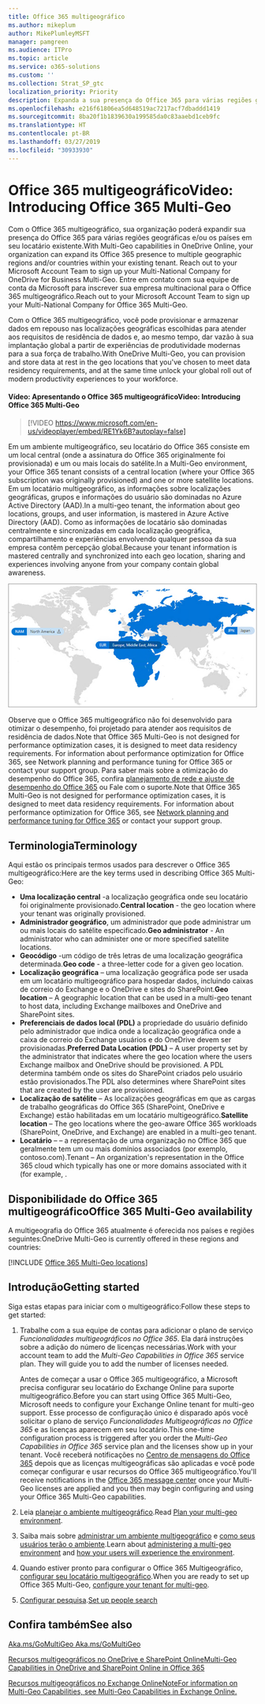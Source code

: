 ```yaml
---
title: Office 365 multigeográfico
ms.author: mikeplum
author: MikePlumleyMSFT
manager: pamgreen
ms.audience: ITPro
ms.topic: article
ms.service: o365-solutions
ms.custom: ''
ms.collection: Strat_SP_gtc
localization_priority: Priority
description: Expanda a sua presença do Office 365 para várias regiões geográficas com o Office 365 multigeográfico.
ms.openlocfilehash: e216f61806ea5d648519ac7217acf7dbaddd1419
ms.sourcegitcommit: 8ba20f1b1839630a199585da0c83aaebd1ceb9fc
ms.translationtype: HT
ms.contentlocale: pt-BR
ms.lasthandoff: 03/27/2019
ms.locfileid: "30933930"
---
```

# <a name="office-365-multi-geo"></a><span data-ttu-id="438bd-103">Office 365 multigeográfico</span><span class="sxs-lookup"><span data-stu-id="438bd-103">Video: Introducing Office 365 Multi-Geo</span></span>

<span data-ttu-id="438bd-104">Com o Office 365 multigeográfico, sua organização poderá expandir sua presença do Office 365 para várias regiões geográficas e/ou os países em seu locatário existente.</span><span class="sxs-lookup"><span data-stu-id="438bd-104">With Multi-Geo capabilities in OneDrive Online, your organization can expand its Office 365 presence to multiple geographic regions and/or countries within your existing tenant. Reach out to your Microsoft Account Team to sign up your Multi-National Company for OneDrive for Business Multi-Geo.</span></span> <span data-ttu-id="438bd-105">Entre em contato com sua equipe de conta da Microsoft para inscrever sua empresa multinacional para o Office 365 multigeográfico.</span><span class="sxs-lookup"><span data-stu-id="438bd-105">Reach out to your Microsoft Account Team to sign up your Multi-National Company for Office 365 Multi-Geo.</span></span>
  
<span data-ttu-id="438bd-106">Com o Office 365 multigeográfico, você pode provisionar e armazenar dados em repouso nas localizações geográficas escolhidas para atender aos requisitos de residência de dados e, ao mesmo tempo, dar vazão à sua implantação global a partir de experiências de produtividade modernas para a sua força de trabalho.</span><span class="sxs-lookup"><span data-stu-id="438bd-106">With OneDrive Multi-Geo, you can provision and store data at rest in the geo locations that you've chosen to meet data residency requirements, and at the same time unlock your global roll out of modern productivity experiences to your workforce.</span></span>

#### <a name="video-introducing-office-365-multi-geo"></a><span data-ttu-id="438bd-107">Vídeo: Apresentando o Office 365 multigeográfico</span><span class="sxs-lookup"><span data-stu-id="438bd-107">Video: Introducing Office 365 Multi-Geo</span></span>

> [!VIDEO https://www.microsoft.com/en-us/videoplayer/embed/RE1Yk6B?autoplay=false]

<span data-ttu-id="438bd-108">Em um ambiente multigeográfico, seu locatário do Office 365 consiste em um local central (onde a assinatura do Office 365 originalmente foi provisionada) e um ou mais locais do satélite.</span><span class="sxs-lookup"><span data-stu-id="438bd-108">In a Multi-Geo environment, your Office 365 tenant consists of a central location (where your Office 365 subscription was originally provisioned) and one or more satellite locations.</span></span> <span data-ttu-id="438bd-109">Em um locatário multigeográfico, as informações sobre localizações geográficas, grupos e informações do usuário são dominadas no Azure Active Directory (AAD).</span><span class="sxs-lookup"><span data-stu-id="438bd-109">In a multi-geo tenant, the information about geo locations, groups, and user information, is mastered in Azure Active Directory (AAD).</span></span> <span data-ttu-id="438bd-110">Como as informações de locatário são dominadas centralmente e sincronizadas em cada localização geográfica, compartilhamento e experiências envolvendo qualquer pessoa da sua empresa contêm percepção global.</span><span class="sxs-lookup"><span data-stu-id="438bd-110">Because your tenant information is mastered centrally and synchronized into each geo location, sharing and experiences involving anyone from your company contain global awareness.</span></span>

![Captura de tela do menu do centro de administração do SharePoint](media/multi-geo-world-map.png)

<span data-ttu-id="438bd-112">Observe que o Office 365 multigeográfico não foi desenvolvido para otimizar o desempenho, foi projetado para atender aos requisitos de residência de dados.</span><span class="sxs-lookup"><span data-stu-id="438bd-112">Note that Office 365 Multi-Geo is not designed for performance optimization cases, it is designed to meet data residency requirements. For information about performance optimization for Office 365, see Network planning and performance tuning for Office 365 or contact your support group.</span></span> <span data-ttu-id="438bd-113">Para saber mais sobre a otimização do desempenho do Office 365, confira [planejamento de rede e ajuste de desempenho do Office 365](https://support.office.com/article/e5f1228c-da3c-4654-bf16-d163daee8848) ou Fale com o suporte.</span><span class="sxs-lookup"><span data-stu-id="438bd-113">Note that Office 365 Multi-Geo is not designed for performance optimization cases, it is designed to meet data residency requirements. For information about performance optimization for Office 365, see [Network planning and performance tuning for Office 365](https://support.office.com/article/e5f1228c-da3c-4654-bf16-d163daee8848) or contact your support group.</span></span>

## <a name="terminology"></a><span data-ttu-id="438bd-114">Terminologia</span><span class="sxs-lookup"><span data-stu-id="438bd-114">Terminology</span></span>

<span data-ttu-id="438bd-115">Aqui estão os principais termos usados para descrever o Office 365 multigeográfico:</span><span class="sxs-lookup"><span data-stu-id="438bd-115">Here are the key terms used in describing Office 365 Multi-Geo:</span></span>

- <span data-ttu-id="438bd-116">**Uma localização central** -a localização geográfica onde seu locatário foi originalmente provisionado.</span><span class="sxs-lookup"><span data-stu-id="438bd-116">**Central location** - the geo location where your tenant was originally provisioned.</span></span>
- <span data-ttu-id="438bd-117">**Administrador geográfico**, um administrador que pode administrar um ou mais locais do satélite especificado.</span><span class="sxs-lookup"><span data-stu-id="438bd-117">**Geo administrator** - An administrator who can administer one or more specified satellite locations.</span></span>
- <span data-ttu-id="438bd-118">**Geocódigo** -um código de três letras de uma localização geográfica determinada.</span><span class="sxs-lookup"><span data-stu-id="438bd-118">**Geo code** - a three-letter code for a given geo location.</span></span>
- <span data-ttu-id="438bd-119">**Localização geográfica** – uma localização geográfica pode ser usada em um locatário multigeográfico para hospedar dados, incluindo caixas de correio do Exchange e o OneDrive e sites do SharePoint.</span><span class="sxs-lookup"><span data-stu-id="438bd-119">**Geo location** – A geographic location that can be used in a multi-geo tenant to host data, including Exchange mailboxes and OneDrive and SharePoint sites.</span></span>
- <span data-ttu-id="438bd-120">**Preferenciais de dados local (PDL)** a propriedade do usuário definido pelo administrador que indica onde a localização geográfica onde a caixa de correio do Exchange usuários e do OneDrive devem ser provisionadas.</span><span class="sxs-lookup"><span data-stu-id="438bd-120">**Preferred Data Location (PDL)** – A user property set by the administrator that indicates where the geo location where the users Exchange mailbox and OneDrive should be provisioned.</span></span> <span data-ttu-id="438bd-121">A PDL determina também onde os sites do SharePoint criados pelo usuário estão provisionados.</span><span class="sxs-lookup"><span data-stu-id="438bd-121">The PDL also determines where SharePoint sites that are created by the user are provisioned.</span></span>
- <span data-ttu-id="438bd-122">**Localização de satélite** – As localizações geográficas em que as cargas de trabalho geográficas do Office 365 (SharePoint, OneDrive e Exchange) estão habilitadas em um locatário multigeográfico.</span><span class="sxs-lookup"><span data-stu-id="438bd-122">**Satellite location** – The geo locations where the geo-aware Office 365 workloads (SharePoint, OneDrive, and Exchange) are enabled in a multi-geo tenant.</span></span>
- <span data-ttu-id="438bd-123">**Locatário** – – a representação de uma organização no Office 365 que geralmente tem um ou mais domínios associados (por exemplo, contoso.com).</span><span class="sxs-lookup"><span data-stu-id="438bd-123">Tenant – An organization's representation in the Office 365 cloud which typically has one or more domains associated with it (for example, .</span></span>

## <a name="office-365-multi-geo-availability"></a><span data-ttu-id="438bd-124">Disponibilidade do Office 365 multigeográfico</span><span class="sxs-lookup"><span data-stu-id="438bd-124">Office 365 Multi-Geo availability</span></span>

<span data-ttu-id="438bd-125">A multigeografia do Office 365 atualmente é oferecida nos países e regiões seguintes:</span><span class="sxs-lookup"><span data-stu-id="438bd-125">OneDrive Multi-Geo is currently offered in these regions and countries:</span></span>

[!INCLUDE [Office 365 Multi-Geo locations](includes/office-365-multi-geo-locations.md)]

## <a name="getting-started"></a><span data-ttu-id="438bd-126">Introdução</span><span class="sxs-lookup"><span data-stu-id="438bd-126">Getting started</span></span>

<span data-ttu-id="438bd-127">Siga estas etapas para iniciar com o multigeográfico:</span><span class="sxs-lookup"><span data-stu-id="438bd-127">Follow these steps to get started:</span></span>

1. <span data-ttu-id="438bd-p105">Trabalhe com a sua equipe de contas para adicionar o plano de serviço _Funcionalidades multigeográficos no Office 365_. Ela dará instruções sobre a adição do número de licenças necessárias.</span><span class="sxs-lookup"><span data-stu-id="438bd-p105">Work with your account team to add the _Multi-Geo Capabilities in Office 365_ service plan. They will guide you to add the number of licenses needed.</span></span>

   <span data-ttu-id="438bd-130">Antes de começar a usar o Office 365 multigeográfico, a Microsoft precisa configurar seu locatário do Exchange Online para suporte multigeográfico.</span><span class="sxs-lookup"><span data-stu-id="438bd-130">Before you can start using Office 365 Multi-Geo, Microsoft needs to configure your Exchange Online tenant for multi-geo support.</span></span> <span data-ttu-id="438bd-131">Esse processo de configuração único é disparado após você solicitar o plano de serviço *Funcionalidades Multigeográficas no Office 365* e as licenças aparecem em seu locatário.</span><span class="sxs-lookup"><span data-stu-id="438bd-131">This one-time configuration process is triggered after you order the *Multi-Geo Capabilities in Office 365* service plan and the licenses show up in your tenant.</span></span> <span data-ttu-id="438bd-132">Você receberá notificações no [Centro de mensagens do Office 365](https://support.office.com/article/38FB3333-BFCC-4340-A37B-DEDA509C2093) depois que as licenças multigeográficas são aplicadas e você pode começar configurar e usar recursos do Office 365 multigeográfico.</span><span class="sxs-lookup"><span data-stu-id="438bd-132">You'll receive notifications in the [Office 365 message center](https://support.office.com/article/38FB3333-BFCC-4340-A37B-DEDA509C2093) once your Multi-Geo licenses are applied and you then may begin configuring and using your Office 365 Multi-Geo capabilities.</span></span>

2. <span data-ttu-id="438bd-133">Leia [planejar o ambiente multigeográfico](plan-for-multi-geo.md).</span><span class="sxs-lookup"><span data-stu-id="438bd-133">Read [Plan your multi-geo environment](plan-for-multi-geo.md).</span></span>

3. <span data-ttu-id="438bd-134">Saiba mais sobre [administrar um ambiente multigeográfico](administering-a-multi-geo-environment.md) e [como seus usuários terão o ambiente](multi-geo-user-experience.md).</span><span class="sxs-lookup"><span data-stu-id="438bd-134">Learn about [administering a multi-geo environment](administering-a-multi-geo-environment.md) and [how your users will experience the environment](multi-geo-user-experience.md).</span></span>

4. <span data-ttu-id="438bd-135">Quando estiver pronto para configurar o Office 365 Multigeográfico, [configurar seu locatário multigeográfico](multi-geo-tenant-configuration.md).</span><span class="sxs-lookup"><span data-stu-id="438bd-135">When you are ready to set up Office 365 Multi-Geo, [configure your tenant for multi-geo](multi-geo-tenant-configuration.md).</span></span>

5. <span data-ttu-id="438bd-136">[Configurar pesquisa](configure-search-for-multi-geo.md).</span><span class="sxs-lookup"><span data-stu-id="438bd-136">[Set up people search](configure-search-for-multi-geo.md)</span></span>

## <a name="see-also"></a><span data-ttu-id="438bd-137">Confira também</span><span class="sxs-lookup"><span data-stu-id="438bd-137">See also</span></span>

[<span data-ttu-id="438bd-138">Aka.ms/GoMultiGeo </span><span class="sxs-lookup"><span data-stu-id="438bd-138">Aka.ms/GoMultiGeo </span></span>](https://Aka.ms/GoMultiGeo)

[<span data-ttu-id="438bd-139">Recursos multigeográficos no OneDrive e SharePoint Online</span><span class="sxs-lookup"><span data-stu-id="438bd-139">Multi-Geo Capabilities in OneDrive and SharePoint Online in Office 365</span></span>](multi-geo-capabilities-in-onedrive-and-sharepoint-online-in-office-365.md)

[<span data-ttu-id="438bd-140">Recursos multigeográficos no Exchange Online</span><span class="sxs-lookup"><span data-stu-id="438bd-140">NoteFor information on Multi-Geo Capabilities, see Multi-Geo Capabilities in Exchange Online.</span></span>](multi-geo-capabilities-in-exchange-online.md)
